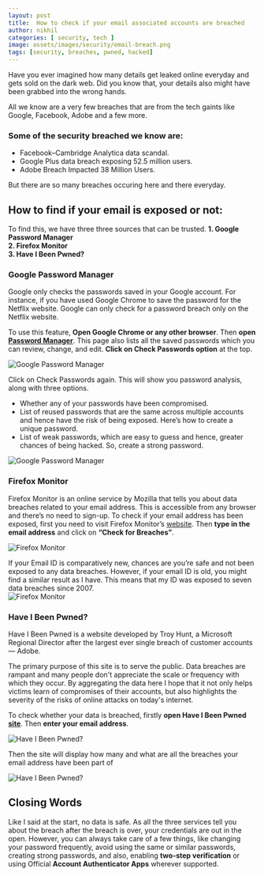 ```yaml
---
layout: post
title:  How to check if your email associated accounts are breached
author: nikhil
categories: [ security, tech ]
image: assets/images/security/email-breach.png
tags: [security, breaches, pwned, hacked]
---
```


Have you ever imagined how many details get leaked online everyday and gets sold on the dark web. Did you know that, your details also might have been grabbed into the wrong hands.

All we know are a very few breaches that are from the tech gaints like Google, Facebook, Adobe and a few more.  

### Some of the security breached we know are:  
+ Facebook–Cambridge Analytica data scandal.  
+ Google Plus data breach exposing 52.5 million users.  
+ Adobe Breach Impacted 38 Million Users.  

But there are so many breaches occuring here and there everyday.

## How to find if your email is exposed or not:

To find this, we have three three sources that can be trusted.
**1. Google Password Manager**    
**2. Firefox Monitor**  
**3. Have I Been Pwned?**  

### Google Password Manager  

Google only checks the passwords saved in your Google account. For instance, if you have used Google Chrome to save the password for the Netflix website. Google can only check for a password breach only on the Netflix website.

To use this feature, **Open Google Chrome or any other browser**. Then **open <a href="https://passwords.google.com/" target="_blank">Password Manager</a>**.  This page also lists all the saved passwords which you can review, change, and edit. **Click on Check Passwords option** at the top.  

<img src="{{ site.baseurl }}/assets/images/security/google-password-check-click.jpg" alt="Google Password Manager" title="Google Password Manager" />

Click on Check Passwords again. This will show you password analysis, along with three options.

* Whether any of your passwords have been compromised.  
* List of reused passwords that are the same across multiple accounts and hence have the risk of being exposed. Here’s how to create a unique password.  
* List of weak passwords, which are easy to guess and hence, greater chances of being hacked. So, create a strong password.   

<img src="{{ site.baseurl }}/assets/images/security/google-password-check.jpg" alt="Google Password Manager" title="Google Password Manager" />

### Firefox Monitor  

Firefox Monitor is an online service by Mozilla that tells you about data breaches related to your email address. This is accessible from any browser and there’s no need to sign-up. To check if your email address has been exposed, first you need to visit Firefox Monitor’s <a href="https://monitor.firefox.com/" target="_blank">website</a>. Then **type in the email address** and click on **“Check for Breaches”**.   

<img src="{{ site.baseurl }}/assets/images/security/firefox-password-check-click.jpg" alt="Firefox Monitor" title="Firefox Monitor" />

If your Email ID is comparatively new, chances are you’re safe and not been exposed to any data breaches. However, if your email ID is old, you might find a similar result as I have. This means that my ID was exposed to seven data breaches since 2007.  
<img src="{{ site.baseurl }}/assets/images/security/firefox-password-check.jpg" alt="Firefox Monitor" title="Firefox Monitor" />


### Have I Been Pwned?

Have I Been Pwned is a website developed by Troy Hunt, a Microsoft Regional Director after the largest ever single breach of customer accounts — Adobe. 

The primary purpose of this site is to serve the public. Data breaches are rampant and many people don't appreciate the scale or frequency with which they occur. By aggregating the data here I hope that it not only helps victims learn of compromises of their accounts, but also highlights the severity of the risks of online attacks on today's internet.

To check whether your data is breached, firstly **open Have I Been Pwned <a href="https://haveibeenpwned.com/" target="_blank">site</a>**. Then **enter your email address**.  

<img src="{{ site.baseurl }}/assets/images/security/hibp-password-check-click.jpg" alt="Have I Been Pwned?" title="Have I Been Pwned?">

Then the site will display how many and what are all the breaches your email address have been part of 

<img src="{{ site.baseurl }}/assets/images/security/hibp-password-check.jpg" alt="Have I Been Pwned?" title="Have I Been Pwned?">

## Closing Words  
Like I said at the start, no data is safe. As all the three services tell you about the breach after the breach is over, your credentials are out in the open. However, you can always take care of a few things, like changing your password frequently, avoid using the same or similar passwords, creating strong passwords, and also, enabling **two-step verification** or using Official **Account Authenticator Apps** wherever supported.
